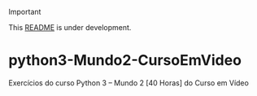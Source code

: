 > [!IMPORTANT]
> This [README](https://github.com/mateusadada/mateusadada) is under development.

# python3-Mundo2-CursoEmVideo
 Exercícios do curso Python 3 – Mundo 2 [40 Horas] do Curso em Vídeo
